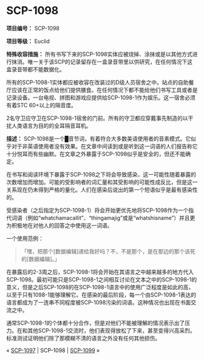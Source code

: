 # SCP-1098
                        


**项目编号：** SCP-1098

**项目等级：** Euclid

**特殊收容措施：** 所有书写下来的SCP-1098实体应被烧掉、涂抹或是以其他方式进行抹消。唯一关于该SCP的记录留存在一盒录音带里以供研究，在任何情况下这盒录音带都不能数据化。

所有的SCP-1098-1实体都应被收容在改装过的D级人员宿舍之中。站点的自助餐厅应该在正常的饭点给他们提供膳食。在任何情况下都不能给他们书写工具或者是记录设备。一台电视、拼图和游戏应提供给SCP-1098-1作为娱乐。这一宿舍必须有着STC 60+以上的隔音度。

2名守卫应守卫在SCP-1098-1宿舍的门前。所有的守卫都应穿戴事先制造的以干扰人类语言为目的的全耳隔音耳机。

**描述：** SCP-1098是一个█音节词，有着符合大多数美语使用者的音素模式。它似乎对于非英语使用者没有效果。在文章中间读到或是听到这一词语的人们报告称它十分悦耳而有些幽默。在文章之外暴露于SCP-1098似乎是安全的，但还不能确定。

在书写和阅读环境下暴露于SCP-1098之下将会导致感染，这一可能性随着暴露的次数增加而增加。可能的受影响者的词汇量和其受影响的可能性成反比，但是这一关系现在仍未得到严格的量化。人们在感染后说出的第一个短语似乎是最有感染性的。

受感染者（之后指定为SCP-1098-1）将会开始更优先地将SCP-1098作为一个指代词语（例如“whatchamacallit”、“thingamajig”或是“whatshisname”）并且更为积极地在对他人的回答之中使用这一词语。

一个使用范例：


> 「嘿，把那个[数据编辑]递给我好吗？不，不是那个，是在那边的那个该死的[数据编辑]。」
> 

在暴露后的2-3周之后，SCP-1098-1将会开始在其语言之中越来越多的地方代入SCP-1098。最初可能只是SCP-1098-1之间相互讨论在文本之中的SCP-1098-1的意义，但是之后SCP-1098的在SCP-1098-1语言中的使用广泛程度是如此的高，以至于只有1098-1能够理解它。在感染的最后阶段，每一个由SCP-1098-1表达的语言都成为了一连串不同程度被SCP-1098污染的词语。这种情况也出现在书面交流之中。

通常SCP-1098-1的个体都十分合作，但是对他们不能被理解的情况表示出了压力。在和其他SCP-1098-1交流时，他们表现得放松了下来，甚至变得兴高采烈。标准测试证明他们除了那模糊不清的语言之外没有任何其他损伤。



« [SCP-1097](/scp-1097) | SCP-1098 | [SCP-1099](/scp-1099) »





                    